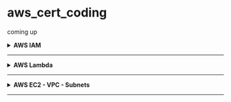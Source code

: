 # aws_cert_coding
coming up

<details closed>
<summary><b>AWS IAM</b></summary>

#### 1. Create an organization in your root account and create a well Architected Multi Account Environment

- First Create Organization in AWS Console to be able to execute the terraform config
- Enable AWS Resource Explorer in AWS Console to find resources across your organization easily
- Enable AWS RAM (Resource Access Manager) in AWS Console to share resources between accounts on a high level.
- In Resource Access Manager Settings Enable Resource Sharing Across AWS Organizations

```bash
cd aws_iam/terraform
terraform init
terraform apply-auto-approve
```

<u>The Hierarchy is as follows:</u>

```bash
---------------------------------
|           org/root             |
| dev ou  | sandbox ou | prod ou |
| dev_acc | tempdel ou |         |
|                                |
---------------------------------
```

- Then login to management account and switch role to dev account
- In the Switch Role dialog:
- **Account ID**: Enter the Account ID of your new member account.
- - **Role Name**: Enter `OrganizationAccountAccessRole`
- - **Display Name**: for UI
- - **Color**: Optional

</details>

-----
<details closed>
<summary><b>AWS Lambda</b></summary>

### Theory

#### Anti-Patterns

- Chaining 2-n Lambda functions synchronously (where the first function waits for the last function to return) creates exponentially overlapping costs
- Breaking the single responsibility principle of a lambda function makes it difficult to monitor, optimize and debug a function and might create additional costs due to autoscaling to the level of the most demanding task

#### Best Practices

- Use step functions instead of synchronous lambda functions to construct an event flow, branching paths, error handling, retries and fallbacks
- When integrating with SQS use batch processing with x seconds wait window after queueing a message to collect multiple messages at once to avoid spamming lambda invocations (Optionally enable lambda to report failed message IDs in the batch to avoid reprocessing the entire batch)

### Examples

#### 1. Make changes to your example python lambda function, create payload zip archive, create resources and invoke function

```bash
cd aws_lambda/terraform/ && terraform init
cd payload && rm -rf payload.zip
zip -r payload.zip index.py && cd ..
terraform apply --auto-approve
```

<u>Invoke Function via CLI</u>

```bash
aws lambda invoke \
--function-name ExampleTestLambdaFunction \
--payload '{"key1":"value1" }' \
--cli-binary-format raw-in-base64-out \
output.txt
```

</details>

-----

<details closed>
<summary><b>AWS EC2 - VPC - Subnets</b></summary>

### TODO

- add private subnet
- add nat gateway in public subnet and route from private to establish stateful egress
- add proper security group

### 1. Install EC2, VPC, Subnets, IGW and so forth with terraform

#### a. Setup Environment Variables with your secrets and configuration
scaffold the .env files with the following script and fill in your own details.
```bash
cd scripts/ && ./setup-env-vars.sh
```

#### b. Associate SSH Key to Instance
Create Public/Private Key pair so ec2-instance can add the public key to its ssh_config or use an existing key pair.

#### c. Provide custom variables
Create `terraform-02-ec2-modularized/terraform.tfvars` file and change any desired variables by overwriting the default values within `variables.tf`
```bash
my_ips               = ["62.xxx.xxx.251/32", "3.xxx.xxx.109/32"]
public_key_location  = "~/.ssh/id_ed25519.pub"
private_key_location = "~/.ssh/id_ed25519"
instance_count       = 1
```

#### d. Create S3 bucket to store terraform state to synchronize the state to remote storage as secure backup

See https://github.com/hangrybear666/12-devops-bootcamp__terraform
- Simply follow bonus step 3 to setup the s3 backend used in this project's `provider.tf` file (only required once for all states).
- Change bucket = "{YOUR_S3_UNIQUE_BUCKET_NAME}" in `provider.tf` that you've set in bonus project 3.

#### e. Setup Infrastructure

```bash
cd aws_ec2_vpc_subnets/terraform
source .env
terraform init
terraform apply --auto-approve
```

</details>

-----

